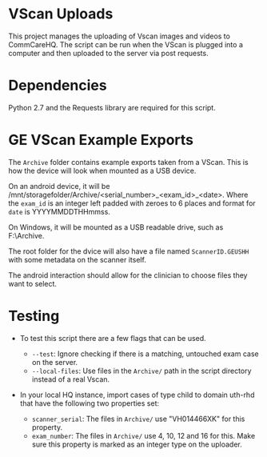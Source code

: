 VScan Uploads
=============

This project manages the uploading of Vscan images and videos to CommCareHQ. The script can be run when the VScan is plugged into a computer and then uploaded to the server via post requests.

Dependencies
============

Python 2.7 and the Requests library are required for this script.


GE VScan Example Exports
========================

The `Archive` folder contains example exports taken from a VScan. This is how the device will look when mounted as a USB device.

On an android device, it will be /mnt/storagefolder/Archive/\<serial_number\>\_\<exam_id\>\_\<date\>. Where the `exam_id` is an integer left padded with zeroes to 6 places and format for `date` is YYYYMMDDTHHmmss.

On Windows, it will be mounted as a USB readable drive, such as F:\\Archive\.

The root folder for the dvice will also have a file named `ScannerID.GEUSHH` with some metadata on the scanner itself.

The android interaction should allow for the clinician to choose files they want to select.


Testing
=======

- To test this script there are a few flags that can be used.
    - `--test`: Ignore checking if there is a matching, untouched exam case on the server.
    - `--local-files`: Use files in the `Archive/` path in the script directory instead of a real Vscan.

- In your local HQ instance, import cases of type child to domain uth-rhd that have the following two properties set:
    - `scanner_serial`: The files in `Archive/` use "VH014466XK" for this property.
    - `exam_number`: The files in `Archive/` use 4, 10, 12 and 16 for this. Make sure this property is marked as an integer type on the uploader.

